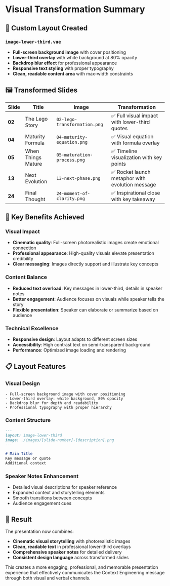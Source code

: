 # Visual Transformation Summary

## 🎨 **Custom Layout Created**

### **`image-lower-third.vue`**
- **Full-screen background image** with cover positioning
- **Lower-third overlay** with white background at 80% opacity
- **Backdrop blur effect** for professional appearance
- **Responsive text styling** with proper typography
- **Clean, readable content area** with max-width constraints

## 🖼️ **Transformed Slides**

| Slide | Title | Image | Transformation |
|-------|-------|-------|----------------|
| **02** | The Lego Story | `02-lego-transformation.png` | ✅ Full visual impact with lower-third quotes |
| **04** | Maturity Formula | `04-maturity-equation.png` | ✅ Visual equation with formula overlay |
| **05** | When Things Mature | `05-maturation-process.png` | ✅ Timeline visualization with key points |
| **13** | Next Evolution | `13-next-phase.png` | ✅ Rocket launch metaphor with evolution message |
| **24** | Final Thought | `24-moment-of-clarity.png` | ✅ Inspirational close with key takeaway |

## 🎯 **Key Benefits Achieved**

### **Visual Impact**
- **Cinematic quality**: Full-screen photorealistic images create emotional connection
- **Professional appearance**: High-quality visuals elevate presentation credibility
- **Clear messaging**: Images directly support and illustrate key concepts

### **Content Balance**
- **Reduced text overload**: Key messages in lower-third, details in speaker notes
- **Better engagement**: Audience focuses on visuals while speaker tells the story
- **Flexible presentation**: Speaker can elaborate or summarize based on audience

### **Technical Excellence**
- **Responsive design**: Layout adapts to different screen sizes
- **Accessibility**: High contrast text on semi-transparent background
- **Performance**: Optimized image loading and rendering

## 📋 **Layout Features**

### **Visual Design**
```vue
- Full-screen background image with cover positioning
- Lower-third overlay: white background, 80% opacity
- Backdrop blur for depth and readability
- Professional typography with proper hierarchy
```

### **Content Structure**
```markdown
---
layout: image-lower-third
image: ./images/[slide-number]-[description].png
---

# Main Title
Key message or quote
Additional context
```

### **Speaker Notes Enhancement**
- Detailed visual descriptions for speaker reference
- Expanded context and storytelling elements
- Smooth transitions between concepts
- Audience engagement cues

## 🚀 **Result**

The presentation now combines:
- **Cinematic visual storytelling** with photorealistic images
- **Clean, readable text** in professional lower-third overlays
- **Comprehensive speaker notes** for detailed delivery
- **Consistent design language** across transformed slides

This creates a more engaging, professional, and memorable presentation experience that effectively communicates the Context Engineering message through both visual and verbal channels.
